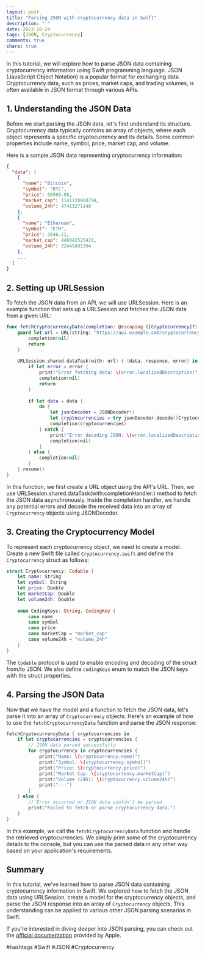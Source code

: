```yaml
---
layout: post
title: "Parsing JSON with cryptocurrency data in Swift"
description: " "
date: 2023-10-24
tags: [JSON, Cryptocurrency]
comments: true
share: true
---
```


In this tutorial, we will explore how to parse JSON data containing cryptocurrency information using Swift programming language. JSON (JavaScript Object Notation) is a popular format for exchanging data. Cryptocurrency data, such as prices, market caps, and trading volumes, is often available in JSON format through various APIs.

## 1. Understanding the JSON Data

Before we start parsing the JSON data, let's first understand its structure. Cryptocurrency data typically contains an array of objects, where each object represents a specific cryptocurrency and its details. Some common properties include name, symbol, price, market cap, and volume.

Here is a sample JSON data representing cryptocurrency information:

```json
{
  "data": [
    {
      "name": "Bitcoin",
      "symbol": "BTC",
      "price": 60989.08,
      "market_cap": 1141128960794,
      "volume_24h": 47413271140
    },
    {
      "name": "Ethereum",
      "symbol": "ETH",
      "price": 3846.21,
      "market_cap": 448042525421,
      "volume_24h": 32445891394
    },
    ...
  ]
}
```

## 2. Setting up URLSession

To fetch the JSON data from an API, we will use URLSession. Here is an example function that sets up a URLSession and fetches the JSON data from a given URL:

```swift
func fetchCryptocurrencyData(completion: @escaping ([Cryptocurrency]?) -> Void) {
    guard let url = URL(string: "https://api.example.com/cryptocurrency-data") else {
        completion(nil)
        return
    }
    
    URLSession.shared.dataTask(with: url) { (data, response, error) in
        if let error = error {
            print("Error fetching data: \(error.localizedDescription)")
            completion(nil)
            return
        }
        
        if let data = data {
            do {
                let jsonDecoder = JSONDecoder()
                let cryptocurrencies = try jsonDecoder.decode([Cryptocurrency].self, from: data)
                completion(cryptocurrencies)
            } catch {
                print("Error decoding JSON: \(error.localizedDescription)")
                completion(nil)
            }
        } else {
            completion(nil)
        }
    }.resume()
}
```

In this function, we first create a URL object using the API's URL. Then, we use URLSession.shared.dataTask(with:completionHandler:) method to fetch the JSON data asynchronously. Inside the completion handler, we handle any potential errors and decode the received data into an array of `Cryptocurrency` objects using JSONDecoder.

## 3. Creating the Cryptocurrency Model

To represent each cryptocurrency object, we need to create a model. Create a new Swift file called `Cryptocurrency.swift` and define the `Cryptocurrency` struct as follows:

```swift
struct Cryptocurrency: Codable {
    let name: String
    let symbol: String
    let price: Double
    let marketCap: Double
    let volume24h: Double
    
    enum CodingKeys: String, CodingKey {
        case name
        case symbol
        case price
        case marketCap = "market_cap"
        case volume24h = "volume_24h"
    }
}
```

The `Codable` protocol is used to enable encoding and decoding of the struct from/to JSON. We also define `codingKeys` enum to match the JSON keys with the struct properties.

## 4. Parsing the JSON Data

Now that we have the model and a function to fetch the JSON data, let's parse it into an array of `Cryptocurrency` objects. Here's an example of how to use the `fetchCryptocurrencyData` function and parse the JSON response:

```swift
fetchCryptocurrencyData { cryptocurrencies in
    if let cryptocurrencies = cryptocurrencies {
        // JSON data parsed successfully
        for cryptocurrency in cryptocurrencies {
            print("Name: \(cryptocurrency.name)")
            print("Symbol: \(cryptocurrency.symbol)")
            print("Price: \(cryptocurrency.price)")
            print("Market Cap: \(cryptocurrency.marketCap)")
            print("Volume (24h): \(cryptocurrency.volume24h)")
            print("---")
        }
    } else {
        // Error occurred or JSON data couldn't be parsed
        print("Failed to fetch or parse cryptocurrency data.")
    }
}
```

In this example, we call the `fetchCryptocurrencyData` function and handle the retrieved cryptocurrencies. We simply print some of the cryptocurrency details to the console, but you can use the parsed data in any other way based on your application's requirements.

## Summary

In this tutorial, we've learned how to parse JSON data containing cryptocurrency information in Swift. We explored how to fetch the JSON data using URLSession, create a model for the cryptocurrency objects, and parse the JSON response into an array of `Cryptocurrency` objects. This understanding can be applied to various other JSON parsing scenarios in Swift.

If you're interested in diving deeper into JSON parsing, you can check out the [official documentation](https://developer.apple.com/documentation/foundation/archives_and_serialization) provided by Apple.

#hashtags #Swift #JSON #Cryptocurrency